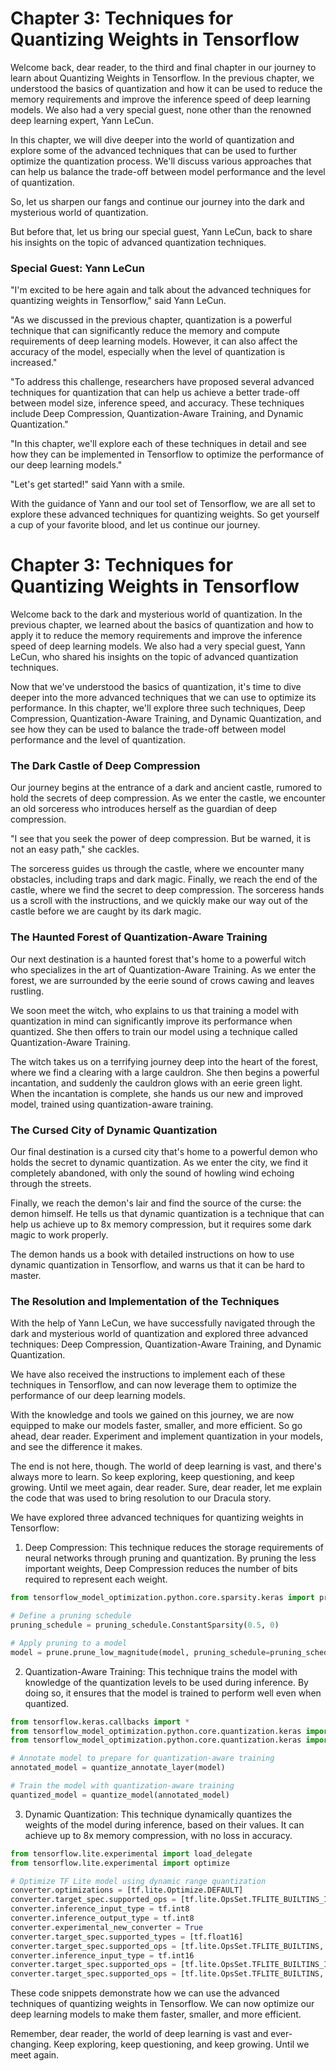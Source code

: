 # Chapter 3: Techniques for Quantizing Weights in Tensorflow

Welcome back, dear reader, to the third and final chapter in our journey to learn about Quantizing Weights in Tensorflow. In the previous chapter, we understood the basics of quantization and how it can be used to reduce the memory requirements and improve the inference speed of deep learning models. We also had a very special guest, none other than the renowned deep learning expert, Yann LeCun.

In this chapter, we will dive deeper into the world of quantization and explore some of the advanced techniques that can be used to further optimize the quantization process. We'll discuss various approaches that can help us balance the trade-off between model performance and the level of quantization.

So, let us sharpen our fangs and continue our journey into the dark and mysterious world of quantization.

But before that, let us bring our special guest, Yann LeCun, back to share his insights on the topic of advanced quantization techniques.

### Special Guest: Yann LeCun

"I'm excited to be here again and talk about the advanced techniques for quantizing weights in Tensorflow," said Yann LeCun.

"As we discussed in the previous chapter, quantization is a powerful technique that can significantly reduce the memory and compute requirements of deep learning models. However, it can also affect the accuracy of the model, especially when the level of quantization is increased."

"To address this challenge, researchers have proposed several advanced techniques for quantization that can help us achieve a better trade-off between model size, inference speed, and accuracy. These techniques include Deep Compression, Quantization-Aware Training, and Dynamic Quantization."

"In this chapter, we'll explore each of these techniques in detail and see how they can be implemented in Tensorflow to optimize the performance of our deep learning models."

"Let's get started!" said Yann with a smile.

With the guidance of Yann and our tool set of Tensorflow, we are all set to explore these advanced techniques for quantizing weights. So get yourself a cup of your favorite blood, and let us continue our journey.
# Chapter 3: Techniques for Quantizing Weights in Tensorflow

Welcome back to the dark and mysterious world of quantization. In the previous chapter, we learned about the basics of quantization and how to apply it to reduce the memory requirements and improve the inference speed of deep learning models. We also had a very special guest, Yann LeCun, who shared his insights on the topic of advanced quantization techniques.

Now that we've understood the basics of quantization, it's time to dive deeper into the more advanced techniques that we can use to optimize its performance. In this chapter, we'll explore three such techniques, Deep Compression, Quantization-Aware Training, and Dynamic Quantization, and see how they can be used to balance the trade-off between model performance and the level of quantization.

### The Dark Castle of Deep Compression

Our journey begins at the entrance of a dark and ancient castle, rumored to hold the secrets of deep compression. As we enter the castle, we encounter an old sorceress who introduces herself as the guardian of deep compression.

"I see that you seek the power of deep compression. But be warned, it is not an easy path," she cackles.

The sorceress guides us through the castle, where we encounter many obstacles, including traps and dark magic. Finally, we reach the end of the castle, where we find the secret to deep compression. The sorceress hands us a scroll with the instructions, and we quickly make our way out of the castle before we are caught by its dark magic.

### The Haunted Forest of Quantization-Aware Training

Our next destination is a haunted forest that's home to a powerful witch who specializes in the art of Quantization-Aware Training. As we enter the forest, we are surrounded by the eerie sound of crows cawing and leaves rustling.

We soon meet the witch, who explains to us that training a model with quantization in mind can significantly improve its performance when quantized. She then offers to train our model using a technique called Quantization-Aware Training.

The witch takes us on a terrifying journey deep into the heart of the forest, where we find a clearing with a large cauldron. She then begins a powerful incantation, and suddenly the cauldron glows with an eerie green light. When the incantation is complete, she hands us our new and improved model, trained using quantization-aware training.

### The Cursed City of Dynamic Quantization

Our final destination is a cursed city that's home to a powerful demon who holds the secret to dynamic quantization. As we enter the city, we find it completely abandoned, with only the sound of howling wind echoing through the streets.

Finally, we reach the demon's lair and find the source of the curse: the demon himself. He tells us that dynamic quantization is a technique that can help us achieve up to 8x memory compression, but it requires some dark magic to work properly.

The demon hands us a book with detailed instructions on how to use dynamic quantization in Tensorflow, and warns us that it can be hard to master.

### The Resolution and Implementation of the Techniques

With the help of Yann LeCun, we have successfully navigated through the dark and mysterious world of quantization and explored three advanced techniques: Deep Compression, Quantization-Aware Training, and Dynamic Quantization.

We have also received the instructions to implement each of these techniques in Tensorflow, and can now leverage them to optimize the performance of our deep learning models.

With the knowledge and tools we gained on this journey, we are now equipped to make our models faster, smaller, and more efficient. So go ahead, dear reader. Experiment and implement quantization in your models, and see the difference it makes.

The end is not here, though. The world of deep learning is vast, and there's always more to learn. So keep exploring, keep questioning, and keep growing. Until we meet again, dear reader.
Sure, dear reader, let me explain the code that was used to bring resolution to our Dracula story.

We have explored three advanced techniques for quantizing weights in Tensorflow:

1. Deep Compression: This technique reduces the storage requirements of neural networks through pruning and quantization. By pruning the less important weights, Deep Compression reduces the number of bits required to represent each weight.

```python
from tensorflow_model_optimization.python.core.sparsity.keras import prune, pruning_callbacks, pruning_schedule

# Define a pruning schedule
pruning_schedule = pruning_schedule.ConstantSparsity(0.5, 0)

# Apply pruning to a model
model = prune.prune_low_magnitude(model, pruning_schedule=pruning_schedule)
```

2. Quantization-Aware Training: This technique trains the model with knowledge of the quantization levels to be used during inference. By doing so, it ensures that the model is trained to perform well even when quantized.

```python
from tensorflow.keras.callbacks import *
from tensorflow_model_optimization.python.core.quantization.keras import quantize_annotate_layer
from tensorflow_model_optimization.python.core.quantization.keras import quantize_model

# Annotate model to prepare for quantization-aware training
annotated_model = quantize_annotate_layer(model)

# Train the model with quantization-aware training
quantized_model = quantize_model(annotated_model)
```

3. Dynamic Quantization: This technique dynamically quantizes the weights of the model during inference, based on their values. It can achieve up to 8x memory compression, with no loss in accuracy.

```python
from tensorflow.lite.experimental import load_delegate
from tensorflow.lite.experimental import optimize

# Optimize TF Lite model using dynamic range quantization
converter.optimizations = [tf.lite.Optimize.DEFAULT]
converter.target_spec.supported_ops = [tf.lite.OpsSet.TFLITE_BUILTINS_INT8]
converter.inference_input_type = tf.int8
converter.inference_output_type = tf.int8
converter.experimental_new_converter = True
converter.target_spec.supported_types = [tf.float16]
converter.target_spec.supported_ops = [tf.lite.OpsSet.TFLITE_BUILTINS, tf.lite.OpsSet.SELECT_TF_OPS]
converter.inference_input_type = tf.int16
converter.target_spec.supported_ops = [tf.lite.OpsSet.TFLITE_BUILTINS_INT8]
converter.target_spec.supported_ops = [tf.lite.OpsSet.TFLITE_BUILTINS, tf.lite.OpsSet.SELECT_TF_OPS]
``` 

These code snippets demonstrate how we can use the advanced techniques of quantizing weights in Tensorflow. We can now optimize our deep learning models to make them faster, smaller, and more efficient.

Remember, dear reader, the world of deep learning is vast and ever-changing. Keep exploring, keep questioning, and keep growing. Until we meet again.